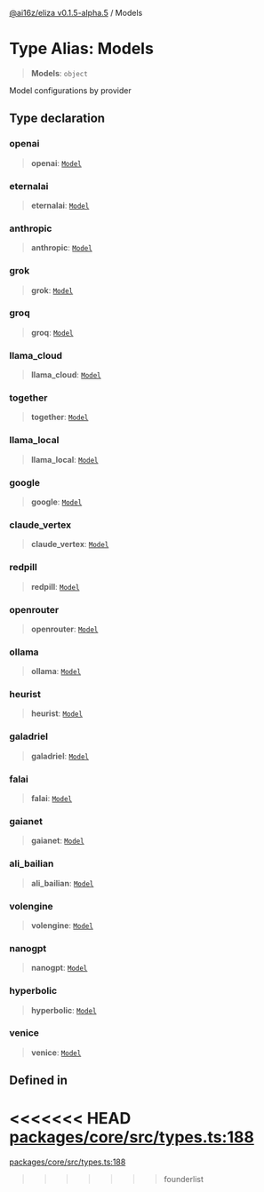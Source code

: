 [@ai16z/eliza v0.1.5-alpha.5](../index.md) / Models

# Type Alias: Models

> **Models**: `object`

Model configurations by provider

## Type declaration

### openai

> **openai**: [`Model`](Model.md)

### eternalai

> **eternalai**: [`Model`](Model.md)

### anthropic

> **anthropic**: [`Model`](Model.md)

### grok

> **grok**: [`Model`](Model.md)

### groq

> **groq**: [`Model`](Model.md)

### llama\_cloud

> **llama\_cloud**: [`Model`](Model.md)

### together

> **together**: [`Model`](Model.md)

### llama\_local

> **llama\_local**: [`Model`](Model.md)

### google

> **google**: [`Model`](Model.md)

### claude\_vertex

> **claude\_vertex**: [`Model`](Model.md)

### redpill

> **redpill**: [`Model`](Model.md)

### openrouter

> **openrouter**: [`Model`](Model.md)

### ollama

> **ollama**: [`Model`](Model.md)

### heurist

> **heurist**: [`Model`](Model.md)

### galadriel

> **galadriel**: [`Model`](Model.md)

### falai

> **falai**: [`Model`](Model.md)

### gaianet

> **gaianet**: [`Model`](Model.md)

### ali\_bailian

> **ali\_bailian**: [`Model`](Model.md)

### volengine

> **volengine**: [`Model`](Model.md)

### nanogpt

> **nanogpt**: [`Model`](Model.md)

### hyperbolic

> **hyperbolic**: [`Model`](Model.md)

### venice

> **venice**: [`Model`](Model.md)

## Defined in

<<<<<<< HEAD
[packages/core/src/types.ts:188](https://github.com/ai16z/eliza/blob/main/packages/core/src/types.ts#L188)
=======
[packages/core/src/types.ts:188](https://github.com/konstantine25b/eliza/blob/main/packages/core/src/types.ts#L188)
>>>>>>> founderlist
